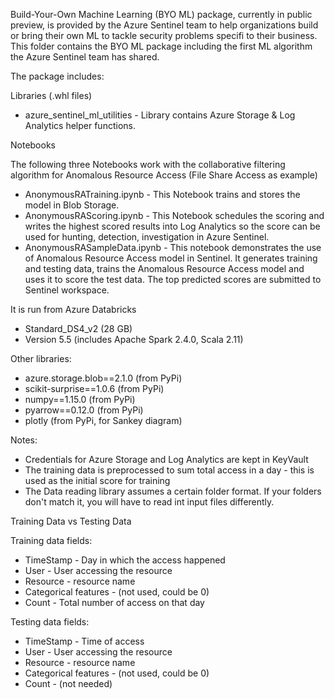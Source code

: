 Build-Your-Own Machine Learning (BYO ML) package, currently in public preview, is provided by the Azure Sentinel team to help organizations build or bring their own ML to tackle security problems specifi to their business. This folder contains the BYO ML package including the first ML algorithm the Azure Sentinel team has shared.

The package includes:

Libraries (.whl files)
- azure_sentinel_ml_utilities - Library contains Azure Storage & Log Analytics helper functions.

Notebooks

The following three Notebooks work with the collaborative filtering algorithm for Anomalous Resource Access (File Share Access as example) 
- AnonymousRATraining.ipynb - This Notebook trains and stores the model in Blob Storage.
- AnonymousRAScoring.ipynb - This Notebook schedules the scoring and writes the highest scored results into Log Analytics so the score can be used for hunting, detection, investigation in Azure Sentinel.
- AnonymousRASampleData.ipynb - This notebook demonstrates the use of Anomalous Resource Access model in Sentinel. It generates training and testing data, trains the Anomalous Resource Access model and uses it to score the test data. The top predicted scores are submitted to Sentinel workspace.
		
It is run from Azure Databricks
- Standard_DS4_v2 (28 GB)
- Version 5.5 (includes Apache Spark 2.4.0, Scala 2.11)

Other libraries:
- azure.storage.blob==2.1.0 (from PyPi)
- scikit-surprise==1.0.6 (from PyPi)
- numpy==1.15.0 (from PyPi)
- pyarrow==0.12.0 (from PyPi)
- plotly  (from PyPi, for Sankey diagram)

Notes:
- Credentials for Azure Storage and Log Analytics are kept in KeyVault
- The training data is preprocessed to sum total access in a day - this is used as the initial score for training
- The Data reading library assumes a certain folder format.  If your folders don't match it, you will have to read int input files differently.

Training Data vs Testing Data

Training data fields:
- TimeStamp				- Day in which the access happened
- User					- User accessing the resource
- Resource				- resource name
- Categorical features			- (not used, could be 0)
- Count					- Total number of access on that day		

Testing data fields:
- TimeStamp				- Time of access
- User					- User accessing the resource
- Resource				- resource name
- Categorical features			- (not used, could be 0)
- Count					- (not needed)
	
